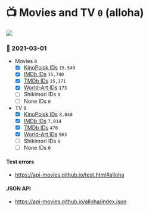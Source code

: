# :tv: Movies and TV `0` (alloha)

<a href="https://API-Movies.github.io"><img src="https://API-Movies.github.io/banner.png?cache"></a>

### :date: 2021-03-01
- Movies `0`
  - [x] <a href="https://API-Movies.github.io/alloha/movie_kinopoisk_ids.json">KinoPoisk IDs</a> `15,549`
  - [x] <a href="https://API-Movies.github.io/alloha/movie_imdb_ids.json">IMDb IDs</a> `15,740`
  - [x] <a href="https://API-Movies.github.io/alloha/movie_tmdb_ids.json">TMDb IDs</a> `15,171`
  - [x] <a href="https://API-Movies.github.io/alloha/movie_world_art_ids.json">World-Art IDs</a> `173`
  - [ ] Shikimori IDs `0`
  - [ ] None IDs `0`
- TV `0`
  - [x] <a href="https://API-Movies.github.io/alloha/tv_kinopoisk_ids.json">KinoPoisk IDs</a> `8,048`
  - [x] <a href="https://API-Movies.github.io/alloha/tv_imdb_ids.json">IMDb IDs</a> `7,014`
  - [x] <a href="https://API-Movies.github.io/alloha/tv_tmdb_ids.json">TMDb IDs</a> `478`
  - [x] <a href="https://API-Movies.github.io/alloha/tv_world_art_ids.json">World-Art IDs</a> `963`
  - [ ] Shikimori IDs `0`
  - [ ] None IDs `0`
#### Test errors
- <a href='https://api-movies.github.io/test.html#alloha'>https://api-movies.github.io/test.html#alloha</a>
#### JSON API
- <a href='https://api-movies.github.io/alloha/index.json'>https://api-movies.github.io/alloha/index.json</a>
